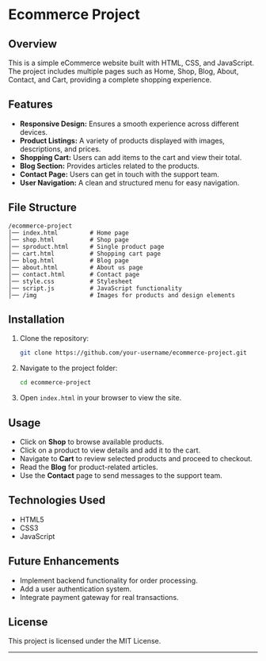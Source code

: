 # Ecommerce Project

## Overview
This is a simple eCommerce website built with HTML, CSS, and JavaScript. The project includes multiple pages such as Home, Shop, Blog, About, Contact, and Cart, providing a complete shopping experience.

## Features
- **Responsive Design:** Ensures a smooth experience across different devices.
- **Product Listings:** A variety of products displayed with images, descriptions, and prices.
- **Shopping Cart:** Users can add items to the cart and view their total.
- **Blog Section:** Provides articles related to the products.
- **Contact Page:** Users can get in touch with the support team.
- **User Navigation:** A clean and structured menu for easy navigation.

## File Structure
```
/ecommerce-project
│── index.html         # Home page
│── shop.html          # Shop page
│── sproduct.html      # Single product page
│── cart.html          # Shopping cart page
│── blog.html          # Blog page
│── about.html         # About us page
│── contact.html       # Contact page
│── style.css          # Stylesheet
│── script.js          # JavaScript functionality
│── /img               # Images for products and design elements
```

## Installation
1. Clone the repository:
   ```bash
   git clone https://github.com/your-username/ecommerce-project.git
   ```
2. Navigate to the project folder:
   ```bash
   cd ecommerce-project
   ```
3. Open `index.html` in your browser to view the site.

## Usage
- Click on **Shop** to browse available products.
- Click on a product to view details and add it to the cart.
- Navigate to **Cart** to review selected products and proceed to checkout.
- Read the **Blog** for product-related articles.
- Use the **Contact** page to send messages to the support team.

## Technologies Used
- HTML5
- CSS3
- JavaScript

## Future Enhancements
- Implement backend functionality for order processing.
- Add a user authentication system.
- Integrate payment gateway for real transactions.

## License
This project is licensed under the MIT License.

---

